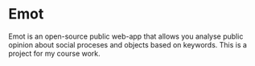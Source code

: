 # Emot
Emot is an open-source public web-app that allows you analyse public opinion about social proceses and objects based on keywords. This is a project for my course work.
